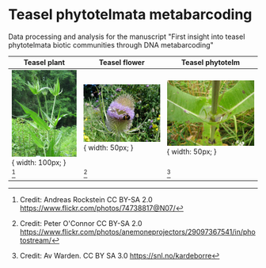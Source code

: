 # Teasel phytotelmata metabarcoding
Data processing and analysis for the manuscript "First insight into teasel phytotelmata biotic communities through DNA metabarcoding"

| Teasel plant  | Teasel flower | Teasel phytotelm |
| ------------- | ------------- | ------------- |
|![Teasel plant](images/Image_dipsacus_3.jpg){ width: 100px; }|![Teasel flower](images/Image_dipsacus_1.jpg){ width: 50px; }|![Teasel phytotelm](images/Image_dipsacus_2.jpg){ width: 50px; }|
|[^1]|[^2]|[^3]|  

[^1]: Credit: Andreas Rockstein CC BY-SA 2.0 https://www.flickr.com/photos/74738817@N07/  
[^2]: Credit: Peter O'Connor CC BY-SA 2.0 https://www.flickr.com/photos/anemoneprojectors/29097367541/in/photostream/  
[^3]: Credit: Av Warden. CC BY SA 3.0 https://snl.no/kardeborre  